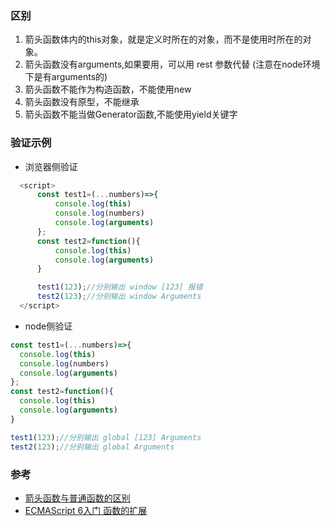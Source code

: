 ### 区别  
1. 箭头函数体内的this对象，就是定义时所在的对象，而不是使用时所在的对象。    
2. 箭头函数没有arguments,如果要用，可以用 rest 参数代替 (注意在node环境下是有arguments的)  
3. 箭头函数不能作为构造函数，不能使用new  
4. 箭头函数没有原型，不能继承  
5. 箭头函数不能当做Generator函数,不能使用yield关键字  

### 验证示例  
- 浏览器侧验证  
```js
  <script>
      const test1=(...numbers)=>{
          console.log(this)
          console.log(numbers)      
          console.log(arguments)
      };
      const test2=function(){
          console.log(this)
          console.log(arguments)
      }

      test1(123);//分别输出 window [123] 报错
      test2(123);//分别输出 window Arguments 
  </script>
```
- node侧验证  
```js
const test1=(...numbers)=>{
  console.log(this)
  console.log(numbers)      
  console.log(arguments)
};
const test2=function(){
  console.log(this)
  console.log(arguments)
}

test1(123);//分别输出 global [123] Arguments
test2(123);//分别输出 global Arguments 
```

### 参考  
- [箭头函数与普通函数的区别](https://www.cnblogs.com/biubiuxixiya/p/8610594.html)  
- [ECMAScript 6入门 函数的扩展](https://es6.ruanyifeng.com/#docs/function#%E7%AE%AD%E5%A4%B4%E5%87%BD%E6%95%B0)  